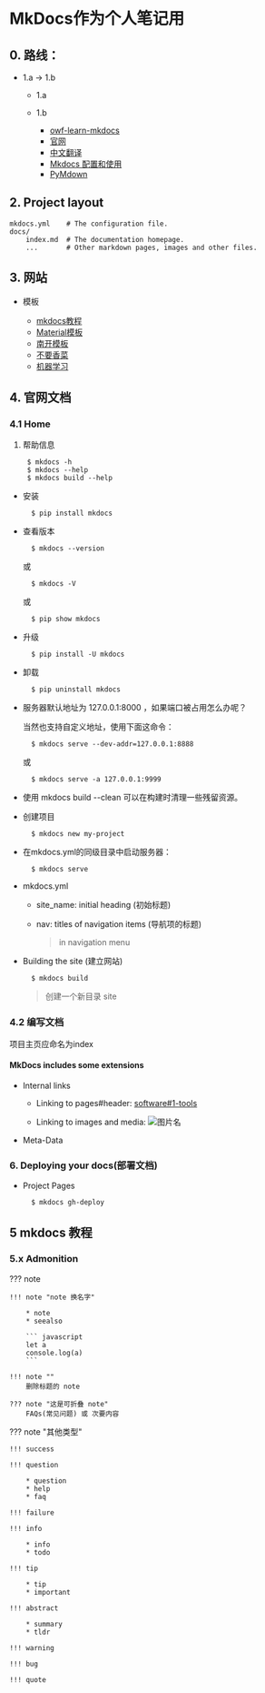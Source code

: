 # MkDocs作为个人笔记用

## 0. 路线：

* 1.a -> 1.b

    * 1.a
    * 1.b

        * [owf-learn-mkdocs](http://learn.openwaterfoundation.org/owf-learn-mkdocs/new-project/)
        * [官网](https://www.mkdocs.org/)
        * [中文翻译](https://mkdocs.zimoapps.com/)
        * [Mkdocs 配置和使用](https://www.xncoding.com/2020/03/01/tool/mkdocs.html)
        * [PyMdown](https://facelessuser.github.io/pymdown-extensions/)
 

## 2. Project layout

    mkdocs.yml    # The configuration file.
    docs/
        index.md  # The documentation homepage.
        ...       # Other markdown pages, images and other files.

## 3. 网站

* 模板 

    * [mkdocs教程](https://cyent.github.io/markdown-with-mkdocs-material/install/local/)
    * [Material模板](https://squidfunk.github.io/mkdocs-material/getting-started/)
    * [南开模板](https://www.nkdacs.com/tutorial/md-template/)
    * [不要香菜](http://www.nocilantro.cn/front_end/html/)
    * [机器学习](http://docs.sqdxwz.com/ai-note/)

## 4. 官网文档

### 4.1 Home

1. 帮助信息

        $ mkdocs -h
        $ mkdocs --help
        $ mkdocs build --help

* 安装

        $ pip install mkdocs

* 查看版本

        $ mkdocs --version

    或

        $ mkdocs -V

    或

        $ pip show mkdocs

* 升级

        $ pip install -U mkdocs

* 卸载

        $ pip uninstall mkdocs

* 服务器默认地址为 127.0.0.1:8000 ，如果端口被占用怎么办呢？

    当然也支持自定义地址，使用下面这命令：

        $ mkdocs serve --dev-addr=127.0.0.1:8888

    或

        $ mkdocs serve -a 127.0.0.1:9999

* 使用 mkdocs build --clean 可以在构建时清理一些残留资源。

* 创建项目

        $ mkdocs new my-project

* 在mkdocs.yml的同级目录中启动服务器：

        $ mkdocs serve

* mkdocs.yml 

    * site_name: initial heading (初始标题)

    * nav: titles of navigation items (导航项的标题)

        > in navigation menu

* Building the site (建立网站)

        $ mkdocs build

    > 创建一个新目录 site


### 4.2 编写文档

项目主页应命名为index

#### MkDocs includes some extensions

* Internal links

    * Linking to pages#header: [software#1-tools](../software/#1-tools)

    * Linking to images and media: ![图片名](图片地址)

* Meta-Data

### 6. Deploying your docs(部署文档)

* Project Pages

        $ mkdocs gh-deploy


## 5 mkdocs 教程 


### 5.x Admonition

??? note

    !!! note "note 换名字"

        * note
        * seealso

        ``` javascript
        let a
        console.log(a)
        ``` 

    !!! note ""
        删除标题的 note

    ??? note "这是可折叠 note"
        FAQs(常见问题) 或 次要内容

??? note "其他类型"

    !!! success

    !!! question

        * question
        * help
        * faq

    !!! failure

    !!! info
    
        * info
        * todo

    !!! tip

        * tip
        * important

    !!! abstract

        * summary
        * tldr

    !!! warning

    !!! bug

    !!! quote